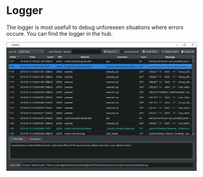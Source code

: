 # Logger
The logger is most usefull to debug unforeseen situations where errors occure. 
You can find the logger in the hub.


 ![](../_static/images/Logger_1.JPG) 